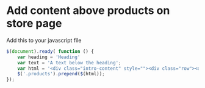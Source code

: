 # Add content above products on store page

Add this to your javascript file

```js
$(document).ready( function () {
	var heading = 'Heading'
	var text = 'A text below the heading';
	var html = '<div class="intro-content" style=""><div class="row"><div class="col-md-6 col-md-offset-3 text-center shop-intro"><h1>' + heading + '</h1><p>' + text + '</p></div></div></div>';
   	$('.products').prepend($(html));
});
```
